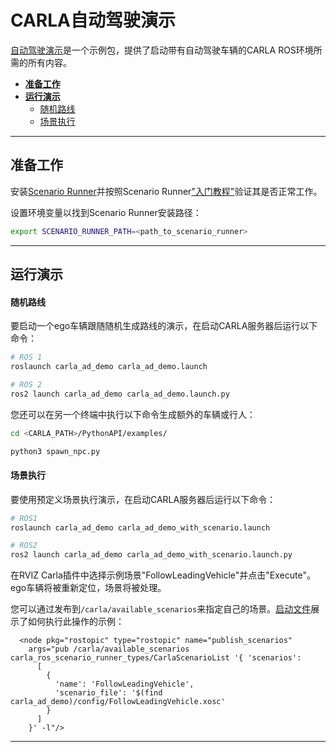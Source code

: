 # CARLA自动驾驶演示

[自动驾驶演示](https://github.com/carla-simulator/ros-bridge/tree/master/carla_ad_demo)是一个示例包，提供了启动带有自动驾驶车辆的CARLA ROS环境所需的所有内容。

- [__准备工作__](#准备工作)
- [__运行演示__](#运行演示)
    - [随机路线](#随机路线)
    - [场景执行](#场景执行)

---

## 准备工作

安装[Scenario Runner](https://carla-scenariorunner.readthedocs.io/en/latest/getting_scenariorunner/)并按照Scenario Runner["入门教程"](https://github.com/carla-simulator/scenario_runner/blob/master/Docs/getting_started.md)验证其是否正常工作。

设置环境变量以找到Scenario Runner安装路径：

```sh
export SCENARIO_RUNNER_PATH=<path_to_scenario_runner>
```

---

## 运行演示

#### 随机路线

要启动一个ego车辆跟随随机生成路线的演示，在启动CARLA服务器后运行以下命令：

```sh
# ROS 1
roslaunch carla_ad_demo carla_ad_demo.launch

# ROS 2
ros2 launch carla_ad_demo carla_ad_demo.launch.py
```

您还可以在另一个终端中执行以下命令生成额外的车辆或行人：

```sh
cd <CARLA_PATH>/PythonAPI/examples/

python3 spawn_npc.py
```

#### 场景执行

要使用预定义场景执行演示，在启动CARLA服务器后运行以下命令：

```sh
# ROS1
roslaunch carla_ad_demo carla_ad_demo_with_scenario.launch

# ROS2
ros2 launch carla_ad_demo carla_ad_demo_with_scenario.launch.py
```

在RVIZ Carla插件中选择示例场景"FollowLeadingVehicle"并点击"Execute"。ego车辆将被重新定位，场景将被处理。

您可以通过发布到`/carla/available_scenarios`来指定自己的场景。[启动文件](https://github.com/carla-simulator/ros-bridge/blob/ros2/carla_ad_demo/launch/carla_ad_demo_with_scenario.launch)展示了如何执行此操作的示例：

```launch
  <node pkg="rostopic" type="rostopic" name="publish_scenarios"
    args="pub /carla/available_scenarios carla_ros_scenario_runner_types/CarlaScenarioList '{ 'scenarios':  
      [
        {
          'name': 'FollowLeadingVehicle',
          'scenario_file': '$(find carla_ad_demo)/config/FollowLeadingVehicle.xosc'
        }
      ]
    }' -l"/>
```

---

